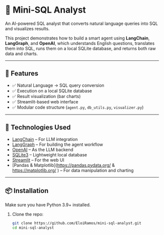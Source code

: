 # 🧠 Mini-SQL Analyst

An AI-powered SQL analyst that converts natural language queries into SQL and visualizes results.

This project demonstrates how to build a smart agent using **LangChain**, **LangGraph**, and **OpenAI**, which understands English questions, translates them into SQL, runs them on a local SQLite database, and returns both raw data and charts.

---

## 🧩 Features

- ✅ Natural Language → SQL query conversion
- ✅ Execution on a local SQLite database
- ✅ Result visualization (bar charts)
- ✅ Streamlit-based web interface
- ✅ Modular code structure (`agent.py`, `db_utils.py`, `visualizer.py`)

---

## 🔧 Technologies Used

- [LangChain](https://python.langchain.com/) – For LLM integration
- [LangGraph](https://github.com/langchain-ai/langgraph) – For building the agent workflow
- [OpenAI](https://platform.openai.com/docs/models) – As the LLM backend
- [SQLite3](https://www.sqlite.org/index.html) – Lightweight local database
- [Streamlit](https://streamlit.io) – For the web UI
- [Pandas & Matplotlib](https://pandas.pydata.org/ & https://matplotlib.org/ ) – For data manipulation and charting

---

## 📦 Installation

Make sure you have Python 3.9+ installed.

1. Clone the repo:
   ```bash
   git clone https://github.com/EloiRamos/mini-sql-analyst.git
   cd mini-sql-analyst
   ```
